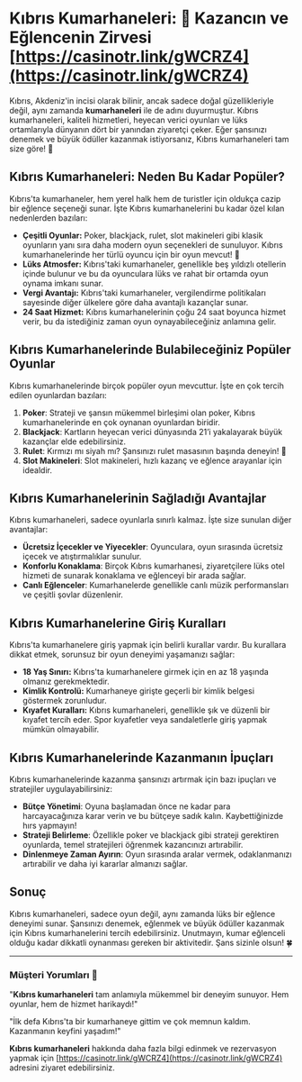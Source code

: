 # Kıbrıs Kumarhaneleri: 🎰 Kazancın ve Eğlencenin Zirvesi [https://casinotr.link/gWCRZ4](https://casinotr.link/gWCRZ4)

Kıbrıs, Akdeniz'in incisi olarak bilinir, ancak sadece doğal güzellikleriyle değil, aynı zamanda **kumarhaneleri** ile de adını duyurmuştur. Kıbrıs kumarhaneleri, kaliteli hizmetleri, heyecan verici oyunları ve lüks ortamlarıyla dünyanın dört bir yanından ziyaretçi çeker. Eğer şansınızı denemek ve büyük ödüller kazanmak istiyorsanız, Kıbrıs kumarhaneleri tam size göre! 🎲

## Kıbrıs Kumarhaneleri: Neden Bu Kadar Popüler?

Kıbrıs'ta kumarhaneler, hem yerel halk hem de turistler için oldukça cazip bir eğlence seçeneği sunar. İşte Kıbrıs kumarhanelerini bu kadar özel kılan nedenlerden bazıları:

- **Çeşitli Oyunlar:** Poker, blackjack, rulet, slot makineleri gibi klasik oyunların yanı sıra daha modern oyun seçenekleri de sunuluyor. Kıbrıs kumarhanelerinde her türlü oyuncu için bir oyun mevcut! 🎰
- **Lüks Atmosfer:** Kıbrıs'taki kumarhaneler, genellikle beş yıldızlı otellerin içinde bulunur ve bu da oyunculara lüks ve rahat bir ortamda oyun oynama imkanı sunar.
- **Vergi Avantajı:** Kıbrıs'taki kumarhaneler, vergilendirme politikaları sayesinde diğer ülkelere göre daha avantajlı kazançlar sunar.
- **24 Saat Hizmet:** Kıbrıs kumarhanelerinin çoğu 24 saat boyunca hizmet verir, bu da istediğiniz zaman oyun oynayabileceğiniz anlamına gelir.

## Kıbrıs Kumarhanelerinde Bulabileceğiniz Popüler Oyunlar

Kıbrıs kumarhanelerinde birçok popüler oyun mevcuttur. İşte en çok tercih edilen oyunlardan bazıları:

1. **Poker**: Strateji ve şansın mükemmel birleşimi olan poker, Kıbrıs kumarhanelerinde en çok oynanan oyunlardan biridir.
2. **Blackjack**: Kartların heyecan verici dünyasında 21’i yakalayarak büyük kazançlar elde edebilirsiniz.
3. **Rulet**: Kırmızı mı siyah mı? Şansınızı rulet masasının başında deneyin! 🎡
4. **Slot Makineleri**: Slot makineleri, hızlı kazanç ve eğlence arayanlar için idealdir.

## Kıbrıs Kumarhanelerinin Sağladığı Avantajlar

Kıbrıs kumarhaneleri, sadece oyunlarla sınırlı kalmaz. İşte size sunulan diğer avantajlar:

- **Ücretsiz İçecekler ve Yiyecekler**: Oyunculara, oyun sırasında ücretsiz içecek ve atıştırmalıklar sunulur.
- **Konforlu Konaklama**: Birçok Kıbrıs kumarhanesi, ziyaretçilere lüks otel hizmeti de sunarak konaklama ve eğlenceyi bir arada sağlar.
- **Canlı Eğlenceler**: Kumarhanelerde genellikle canlı müzik performansları ve çeşitli şovlar düzenlenir.

## Kıbrıs Kumarhanelerine Giriş Kuralları

Kıbrıs'ta kumarhanelere giriş yapmak için belirli kurallar vardır. Bu kurallara dikkat etmek, sorunsuz bir oyun deneyimi yaşamanızı sağlar:

- **18 Yaş Sınırı:** Kıbrıs'ta kumarhanelere girmek için en az 18 yaşında olmanız gerekmektedir.
- **Kimlik Kontrolü:** Kumarhaneye girişte geçerli bir kimlik belgesi göstermek zorunludur.
- **Kıyafet Kuralları:** Kıbrıs kumarhaneleri, genellikle şık ve düzenli bir kıyafet tercih eder. Spor kıyafetler veya sandaletlerle giriş yapmak mümkün olmayabilir.

## Kıbrıs Kumarhanelerinde Kazanmanın İpuçları

Kıbrıs kumarhanelerinde kazanma şansınızı artırmak için bazı ipuçları ve stratejiler uygulayabilirsiniz:

- **Bütçe Yönetimi**: Oyuna başlamadan önce ne kadar para harcayacağınıza karar verin ve bu bütçeye sadık kalın. Kaybettiğinizde hırs yapmayın!
- **Strateji Belirleme**: Özellikle poker ve blackjack gibi strateji gerektiren oyunlarda, temel stratejileri öğrenmek kazancınızı artırabilir.
- **Dinlenmeye Zaman Ayırın**: Oyun sırasında aralar vermek, odaklanmanızı artırabilir ve daha iyi kararlar almanızı sağlar.

## Sonuç

Kıbrıs kumarhaneleri, sadece oyun değil, aynı zamanda lüks bir eğlence deneyimi sunar. Şansınızı denemek, eğlenmek ve büyük ödüller kazanmak için Kıbrıs kumarhanelerini tercih edebilirsiniz. Unutmayın, kumar eğlenceli olduğu kadar dikkatli oynanması gereken bir aktivitedir. Şans sizinle olsun! 🍀

---

### Müşteri Yorumları 🎯

"**Kıbrıs kumarhaneleri** tam anlamıyla mükemmel bir deneyim sunuyor. Hem oyunlar, hem de hizmet harikaydı!"

"İlk defa Kıbrıs'ta bir kumarhaneye gittim ve çok memnun kaldım. Kazanmanın keyfini yaşadım!"

**Kıbrıs kumarhaneleri** hakkında daha fazla bilgi edinmek ve rezervasyon yapmak için [https://casinotr.link/gWCRZ4](https://casinotr.link/gWCRZ4) adresini ziyaret edebilirsiniz.

